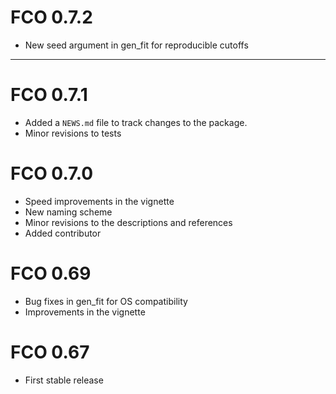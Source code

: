 # FCO 0.7.2

* New seed argument in gen_fit for reproducible cutoffs

------------------------------------------------------------------------

# FCO 0.7.1

* Added a `NEWS.md` file to track changes to the package.
* Minor revisions to tests

# FCO 0.7.0

* Speed improvements in the vignette
* New naming scheme
* Minor revisions to the descriptions and references
* Added contributor

# FCO 0.69

* Bug fixes in gen_fit for OS compatibility
* Improvements in the vignette

# FCO 0.67

* First stable release
